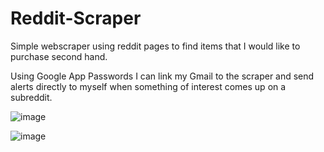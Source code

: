 # Reddit-Scraper

Simple webscraper using reddit pages to find items that I would like to purchase second hand. 


Using Google App Passwords I can link my Gmail to the scraper and send alerts directly to myself when something of interest comes up on a subreddit.

![image](https://github.com/user-attachments/assets/a56b8831-fd03-4732-8fc0-54461067b9f0)

![image](https://github.com/user-attachments/assets/c10637a5-4697-4159-a9bd-675fec409715)

